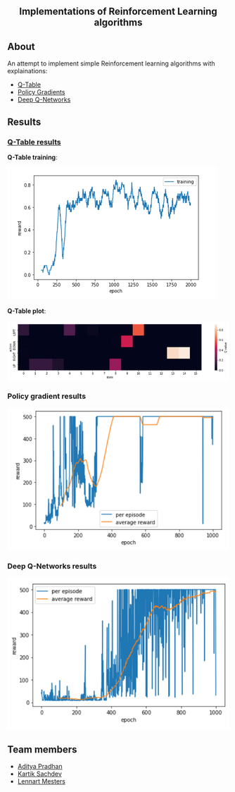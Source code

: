 <h2 align="center">  Implementations of Reinforcement Learning algorithms </h2>

## About
An attempt to implement simple Reinforcement learning algorithms with explainations:
  * [Q-Table](#Q-Table-results)
  * [Policy Gradients](#Policy-gradient-results)
  * [Deep Q-Networks](#Deep-Q-Networks-results) <br>
   
## Results
### <u> Q-Table results </u>
**Q-Table training**: <br>

![alt text](https://github.com/sachdevkartik/Reinforcement-Learning/blob/master/photos/Q-table_results.png)

**Q-Table plot**: <br>

![alt text](https://github.com/sachdevkartik/Reinforcement-Learning/blob/master/photos/Q-table_plot.png)
  
### Policy gradient results <br>
 ![alt text](https://github.com/sachdevkartik/Reinforcement-Learning/blob/master/photos/Policy%20gradient_train.png)
	
### Deep Q-Networks results <br>
	
 ![alt text](https://github.com/sachdevkartik/Reinforcement-Learning/blob/master/photos/DQN_train.png)
        <br>

## Team members
  * [Aditya Pradhan](https://www.linkedin.com/in/aditya-pradhan-3407b69a/)
  * [Kartik Sachdev](https://github.com/sachdevkartik)
  * [Lennart Mesters](https://www.linkedin.com/in/lennart-mesters-b49873167/)

